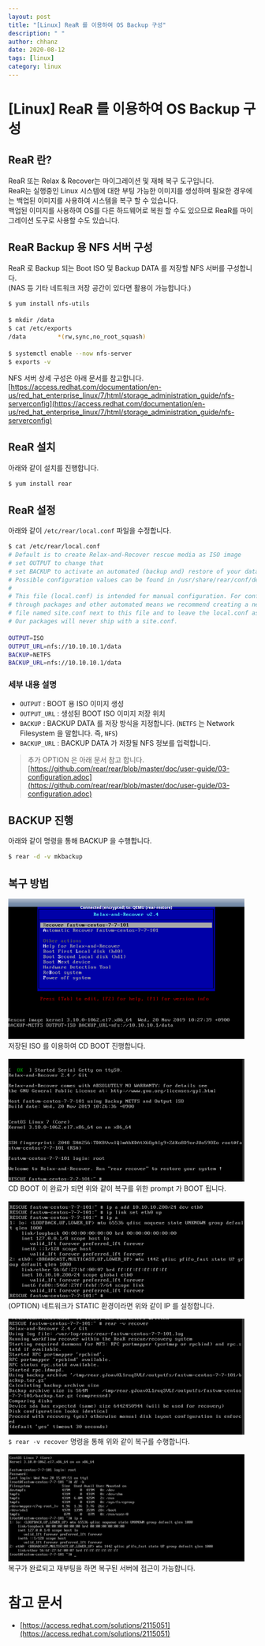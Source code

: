 ```yaml
---
layout: post
title: "[Linux] ReaR 를 이용하여 OS Backup 구성"
description: " "
author: chhanz
date: 2020-08-12
tags: [linux]
category: linux
---
```

   
# [Linux] ReaR 를 이용하여 OS Backup 구성
## ReaR 란?   
ReaR 또는 Relax & Recover는 마이그레이션 및 재해 복구 도구입니다.     
ReaR는 실행중인 Linux 시스템에 대한 부팅 가능한 이미지를 생성하며 필요한 경우에는 백업된 이미지를 사용하여 시스템을 복구 할 수 있습니다.    
백업된 이미지를 사용하여 OS를 다른 하드웨어로 복원 할 수도 있으므로 ReaR를 마이그레이션 도구로 사용할 수도 있습니다.   
   
## ReaR Backup 용 NFS 서버 구성
ReaR 로 Backup 되는 Boot ISO 및 Backup DATA 를 저장할 NFS 서버를 구성합니다.   
(NAS 등 기타 네트워크 저장 공간이 있다면 활용이 가능합니다.)   
   
```bash
$ yum install nfs-utils

$ mkdir /data
$ cat /etc/exports
/data         *(rw,sync,no_root_squash)

$ systemctl enable --now nfs-server
$ exports -v
```
   
NFS 서버 상세 구성은 아래 문서를 참고합니다.   
[https://access.redhat.com/documentation/en-us/red_hat_enterprise_linux/7/html/storage_administration_guide/nfs-serverconfig](https://access.redhat.com/documentation/en-us/red_hat_enterprise_linux/7/html/storage_administration_guide/nfs-serverconfig)   
   
## ReaR 설치
아래와 같이 설치를 진행합니다.   
```bash
$ yum install rear
```
   
## ReaR 설정
아래와 같이 `/etc/rear/local.conf` 파일을 수정합니다.   
```bash
$ cat /etc/rear/local.conf 
# Default is to create Relax-and-Recover rescue media as ISO image
# set OUTPUT to change that
# set BACKUP to activate an automated (backup and) restore of your data
# Possible configuration values can be found in /usr/share/rear/conf/default.conf
#
# This file (local.conf) is intended for manual configuration. For configuration
# through packages and other automated means we recommend creating a new
# file named site.conf next to this file and to leave the local.conf as it is.
# Our packages will never ship with a site.conf.

OUTPUT=ISO
OUTPUT_URL=nfs://10.10.10.1/data
BACKUP=NETFS
BACKUP_URL=nfs://10.10.10.1/data
```
   
### 세부 내용 설명
* `OUTPUT` : BOOT 용 ISO 이미지 생성   
* `OUTPUT_URL` : 생성된 BOOT ISO 이미지 저장 위치   
* `BACKUP` : BACKUP DATA 를 저장 방식을 지정합니다. (`NETFS` 는 Network Filesystem 을 말합니다. 즉, `NFS`)   
* `BACKUP_URL` : BACKUP DATA 가 저장될 NFS 정보를 입력합니다.      
> 추가 OPTION 은 아래 문서 참고 합니다.   
> [https://github.com/rear/rear/blob/master/doc/user-guide/03-configuration.adoc](https://github.com/rear/rear/blob/master/doc/user-guide/03-configuration.adoc)   

## BACKUP 진행
아래와 같이 명령을 통해 BACKUP 을 수행합니다.   
```bash
$ rear -d -v mkbackup
```
   
## 복구 방법
<img src="/assets/images/post/2020-08-12-rear/1.png" style="max-width: 95%; height: auto;"><br>저장된 ISO 를 이용하여 CD BOOT 진행합니다.   
<br><img src="/assets/images/post/2020-08-12-rear/2.png" style="max-width: 95%; height: auto;"><br>CD BOOT 이 완료가 되면 위와 같이 복구를 위한 prompt 가 BOOT 됩니다.    
<br><img src="/assets/images/post/2020-08-12-rear/3.png" style="max-width: 95%; height: auto;"><br>(OPTION) 네트워크가 STATIC 환경이라면 위와 같이 IP 를 설정합니다.      
<br><img src="/assets/images/post/2020-08-12-rear/4.png" style="max-width: 95%; height: auto;"><br>`$ rear -v recover` 명령을 통해 위와 같이 복구를 수행합니다.      
<br><img src="/assets/images/post/2020-08-12-rear/5.png" style="max-width: 95%; height: auto;"><br>복구가 완료되고 재부팅을 하면 복구된 서버에 접근이 가능합니다.       
   
# 참고 문서
* [https://access.redhat.com/solutions/2115051](https://access.redhat.com/solutions/2115051)   